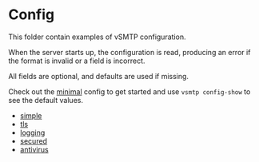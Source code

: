 # Config

This folder contain examples of vSMTP configuration.

When the server starts up, the configuration is read,
producing an error if the format is invalid or a field is incorrect.

All fields are optional, and defaults are used if missing.

Check out the [minimal] config to get started and use `vsmtp config-show` to see the default values.

* [simple](./simple.toml)
* [tls](./tls.toml)
* [logging](./logging.toml)
* [secured](./secured.toml)
* [antivirus](./antivirus.toml)

[minimal]: ./minimal.toml
